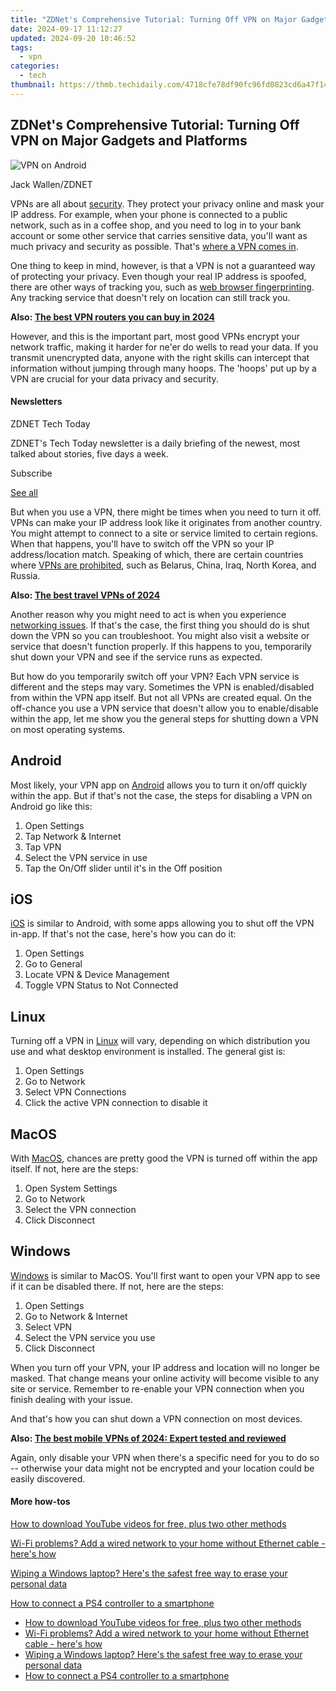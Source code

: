 ```yaml
---
title: "ZDNet's Comprehensive Tutorial: Turning Off VPN on Major Gadgets and Platforms"
date: 2024-09-17 11:12:27
updated: 2024-09-20 10:46:52
tags:
  - vpn
categories:
  - tech
thumbnail: https://thmb.techidaily.com/4718cfe78df90fc96fd0823cd6a47f148478c5d534b3bf1b20e29d9f9fc07b91.jpg
---
```


## ZDNet's Comprehensive Tutorial: Turning Off VPN on Major Gadgets and Platforms

![VPN on Android](https://www.zdnet.com/a/img/resize/245e6be143a3cdde9783b5bd12e9284540ee532c/2024/06/04/d57a1705-0549-48e5-915f-8eb519cd290c/vpnhero.jpg?auto=webp&width=1280)

Jack Wallen/ZDNET

VPNs are all about [security](https://www.zdnet.com/article/cybersecurity-101-everything-on-how-to-protect-your-privacy-and-stay-safe-online/). They protect your privacy online and mask your IP address. For example, when your phone is connected to a public network, such as in a coffee shop, and you need to log in to your bank account or some other service that carries sensitive data, you'll want as much privacy and security as possible. That's [where a VPN comes in](https://www.zdnet.com/article/best-vpn/).

One thing to keep in mind, however, is that a VPN is not a guaranteed way of protecting your privacy. Even though your real IP address is spoofed, there are other ways of tracking you, such as [web browser fingerprinting](https://www.zdnet.com/home-and-office/work-life/whats-the-best-way-to-ensure-your-privacy-with-a-web-browser/). Any tracking service that doesn't rely on location can still track you.

**Also: [The best VPN routers you can buy in 2024](https://www.zdnet.com/article/best-vpn-router/)**

However, and this is the important part, most good VPNs encrypt your network traffic, making it harder for ne'er do wells to read your data. If you transmit unencrypted data, anyone with the right skills can intercept that information without jumping through many hoops. The 'hoops' put up by a VPN are crucial for your data privacy and security.

#### Newsletters

ZDNET Tech Today

ZDNET's Tech Today newsletter is a daily briefing of the newest, most talked about stories, five days a week.

 Subscribe

[See all](https://www.zdnet.com/newsletters/)

But when you use a VPN, there might be times when you need to turn it off. VPNs can make your IP address look like it originates from another country. You might attempt to connect to a site or service limited to certain regions. When that happens, you'll have to switch off the VPN so your IP address/location match. Speaking of which, there are certain countries where [VPNs are prohibited](https://www.zdnet.com/article/what-is-a-vpn-and-why-do-you-need-one-all-your-virtual-private-network-questions-answered/), such as Belarus, China, Iraq, North Korea, and Russia. 

**Also: [The best travel VPNs of 2024](https://www.zdnet.com/article/best-travel-vpn/)**

Another reason why you might need to act is when you experience [networking issues](https://www.zdnet.com/home-and-office/networking/this-small-change-in-the-definition-of-broadband-could-have-a-big-impact/). If that's the case, the first thing you should do is shut down the VPN so you can troubleshoot. You might also visit a website or service that doesn't function properly. If this happens to you, temporarily shut down your VPN and see if the service runs as expected.

But how do you temporarily switch off your VPN? Each VPN service is different and the steps may vary. Sometimes the VPN is enabled/disabled from within the VPN app itself. But not all VPNs are created equal. On the off-chance you use a VPN service that doesn't allow you to enable/disable within the app, let me show you the general steps for shutting down a VPN on most operating systems.

## Android

Most likely, your VPN app on [Android](https://www.zdnet.com/article/best-android-phone/) allows you to turn it on/off quickly within the app. But if that's not the case, the steps for disabling a VPN on Android go like this:

1. Open Settings
2. Tap Network & Internet
3. Tap VPN
4. Select the VPN service in use
5. Tap the On/Off slider until it's in the Off position

## iOS

[iOS](https://www.zdnet.com/article/best-iphone/) is similar to Android, with some apps allowing you to shut off the VPN in-app. If that's not the case, here's how you can do it:

1. Open Settings
2. Go to General
3. Locate VPN & Device Management
4. Toggle VPN Status to Not Connected

## Linux

Turning off a VPN in [Linux](https://www.zdnet.com/article/how-to-choose-the-right-linux-desktop-distribution-for-you/) will vary, depending on which distribution you use and what desktop environment is installed. The general gist is:

1. Open Settings
2. Go to Network
3. Select VPN Connections
4. Click the active VPN connection to disable it

## MacOS

With [MacOS](https://www.zdnet.com/article/best-mac/), chances are pretty good the VPN is turned off within the app itself. If not, here are the steps:

1. Open System Settings
2. Go to Network
3. Select the VPN connection
4. Click Disconnect

## Windows

[Windows](https://www.zdnet.com/article/best-vpn-for-windows-pc/) is similar to MacOS. You'll first want to open your VPN app to see if it can be disabled there. If not, here are the steps:

1. Open Settings
2. Go to Network & Internet
3. Select VPN
4. Select the VPN service you use
5. Click Disconnect

When you turn off your VPN, your IP address and location will no longer be masked. That change means your online activity will become visible to any site or service. Remember to re-enable your VPN connection when you finish dealing with your issue.

And that's how you can shut down a VPN connection on most devices. 

**Also: [The best mobile VPNs of 2024: Expert tested and reviewed](https://www.zdnet.com/article/best-mobile-vpn/)** 

Again, only disable your VPN when there's a specific need for you to do so -- otherwise your data might not be encrypted and your location could be easily discovered.

#### More how-tos

[How to download YouTube videos for free, plus two other methods](https://www.zdnet.com/article/how-to-download-youtube-videos-for-free-plus-two-other-methods/ "How to download YouTube videos for free, plus two other methods")

[Wi-Fi problems? Add a wired network to your home without Ethernet cable - here's how](https://www.zdnet.com/article/wi-fi-problems-how-to-add-a-wired-network-to-your-home-without-ethernet-cable/ "Wi-Fi problems? Add a wired network to your home without Ethernet cable - here's how")

[Wiping a Windows laptop? Here's the safest free way to erase your personal data](https://www.zdnet.com/article/wiping-a-windows-laptop-heres-the-safest-free-way-to-erase-your-personal-data/ "Wiping a Windows laptop? Here's the safest free way to erase your personal data")

[How to connect a PS4 controller to a smartphone](https://www.zdnet.com/article/how-to-connect-a-ps4-controller-to-a-smartphone/ "How to connect a PS4 controller to a smartphone")

* [How to download YouTube videos for free, plus two other methods](https://www.zdnet.com/article/how-to-download-youtube-videos-for-free-plus-two-other-methods/ "How to download YouTube videos for free, plus two other methods")
* [Wi-Fi problems? Add a wired network to your home without Ethernet cable - here's how](https://www.zdnet.com/article/wi-fi-problems-how-to-add-a-wired-network-to-your-home-without-ethernet-cable/ "Wi-Fi problems? Add a wired network to your home without Ethernet cable - here's how")
* [Wiping a Windows laptop? Here's the safest free way to erase your personal data](https://www.zdnet.com/article/wiping-a-windows-laptop-heres-the-safest-free-way-to-erase-your-personal-data/ "Wiping a Windows laptop? Here's the safest free way to erase your personal data")
* [How to connect a PS4 controller to a smartphone](https://www.zdnet.com/article/how-to-connect-a-ps4-controller-to-a-smartphone/ "How to connect a PS4 controller to a smartphone")

<ins class="adsbygoogle"
     style="display:block"
     data-ad-format="autorelaxed"
     data-ad-client="ca-pub-7571918770474297"
     data-ad-slot="1223367746"></ins>



<ins class="adsbygoogle"
     style="display:block"
     data-ad-client="ca-pub-7571918770474297"
     data-ad-slot="8358498916"
     data-ad-format="auto"
     data-full-width-responsive="true"></ins>
